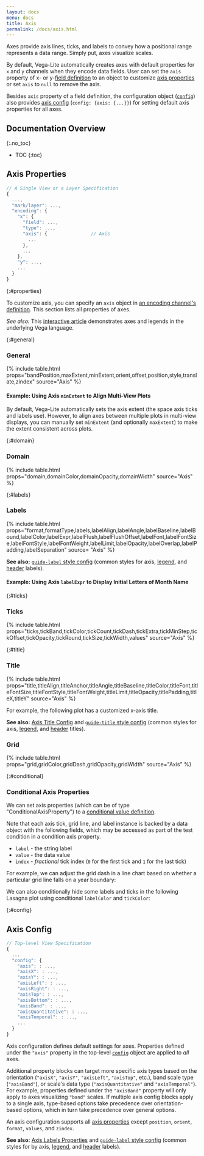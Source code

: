 ```yaml
---
layout: docs
menu: docs
title: Axis
permalink: /docs/axis.html
---
```


Axes provide axis lines, ticks, and labels to convey how a positional range represents a data range. Simply put, axes visualize scales.

By default, Vega-Lite automatically creates axes with default properties for `x` and `y` channels when they encode data fields. User can set the `axis` property of x- or y-[field definition](encoding.html#field) to an object to customize [axis properties](#axis-properties) or set `axis` to `null` to remove the axis.

Besides `axis` property of a field definition, the configuration object ([`config`](config.html)) also provides [axis config](#config) (`config: {axis: {...}}`) for setting default axis properties for all axes.

<!--prettier-ignore-start-->
## Documentation Overview
{:.no_toc}

- TOC
{:toc}

<!--prettier-ignore-end-->

## Axis Properties

```js
// A Single View or a Layer Specification
{
  ...,
  "mark/layer": ...,
  "encoding": {
    "x": {
      "field": ...,
      "type": ...,
      "axis": {                // Axis
        ...
      },
      ...
    },
    "y": ...,
    ...
  }
}
```

{:#properties}

To customize axis, you can specify an `axis` object in [an encoding channel's definition](encoding.html). This section lists all properties of axes.

_See also:_ This [interactive article](https://beta.observablehq.com/@jheer/a-guide-to-guides-axes-legends-in-vega) demonstrates axes and legends in the underlying Vega language.

{:#general}

### General

{% include table.html props="bandPosition,maxExtent,minExtent,orient,offset,position,style,translate,zindex" source="Axis" %}

#### Example: Using Axis `minExtent` to Align Multi-View Plots

By default, Vega-Lite automatically sets the axis extent (the space axis ticks and labels use). However, to align axes between multiple plots in multi-view displays, you can manually set `minExtent` (and optionally `maxExtent`) to make the extent consistent across plots.

<div class="vl-example" data-name="nested_concat_align"></div>

{:#domain}

### Domain

{% include table.html props="domain,domainColor,domainOpacity,domainWidth" source="Axis" %}

{:#labels}

### Labels

{% include table.html props="format,formatType,labels,labelAlign,labelAngle,labelBaseline,labelBound,labelColor,labelExpr,labelFlush,labelFlushOffset,labelFont,labelFontSize,labelFontStyle,labelFontWeight,labelLimit,labelOpacity,labelOverlap,labelPadding,labelSeparation" source= "Axis" %}

**See also:** [`guide-label` style config](mark.html#style-config) (common styles for axis, [legend](legend.html), and [header](facet.html#header) labels).

#### Example: Using Axis `labelExpr` to Display Initial Letters of Month Name

<div class="vl-example" data-name="bar_month_temporal_initial"></div>

{:#ticks}

### Ticks

{% include table.html props="ticks,tickBand,tickColor,tickCount,tickDash,tickExtra,tickMinStep,tickOffset,tickOpacity,tickRound,tickSize,tickWidth,values" source="Axis" %}

{:#title}

### Title

{% include table.html props="title,titleAlign,titleAnchor,titleAngle,titleBaseline,titleColor,titleFont,titleFontSize,titleFontStyle,titleFontWeight,titleLimit,titleOpacity,titlePadding,titleX,titleY" source="Axis" %}

For example, the following plot has a customized x-axis title.

<div class="vl-example" data-name="bar_1d"></div>

**See also:** [Axis Title Config](#title-config) and [`guide-title` style config](mark.html#style-config) (common styles for axis, [legend](legend.html), and [header](facet.html#header) titles).

### Grid

{% include table.html props="grid,gridColor,gridDash,gridOpacity,gridWidth" source="Axis" %}

<!--
### Custom Axis Encodings

**TODO** (We have `encoding` property akin to [Vega's axis `encode`](https://vega.github.io/vega/docs/axes/#custom-axis-encodings), but within each element's block, we do not have `enter/update/exit`.)
-->

{:#conditional}

### Conditional Axis Properties

We can set axis properties (which can be of type "ConditionalAxisProperty") to a [conditional value definition](condition.html#value).

Note that each axis tick, grid line, and label instance is backed by a data object with the following fields, which may be accessed as part of the test condition in a condition axis property.

- `label` - the string label
- `value` - the data value
- `index` - _fractional_ tick index (`0` for the first tick and `1` for the last tick)

For example, we can adjust the grid dash in a line chart based on whether a particular grid line falls on a year boundary:

<div class="vl-example" data-name="line_conditional_grid_dash"></div>

We can also conditionally hide some labels and ticks in the following Lasagna plot using conditional `labelColor` and `tickColor`:

<div class="vl-example" data-name="rect_lasagna"></div>

{:#config}

## Axis Config

```js
// Top-level View Specification
{
  ...
  "config": {
    "axis": : ...,
    "axisX": : ...,
    "axisY": : ...,
    "axisLeft": : ...,
    "axisRight": : ...,
    "axisTop": : ...,
    "axisBottom": : ...,
    "axisBand": : ...,
    "axisQuantitative": : ...,
    "axisTemporal": : ...,
    ...
  }
}
```

Axis configuration defines default settings for axes. Properties defined under the `"axis"` property in the top-level [`config`](config.html) object are applied to _all_ axes.

Additional property blocks can target more specific axis types based on the orientation (`"axisX"`, `"axisY"`, `"axisLeft"`, `"axisTop"`, etc.), band scale type (`"axisBand"`), or scale's data type (`"axisQuantitative"` and `"axisTemporal"`). For example, properties defined under the `"axisBand"` property will only apply to axes visualizing `"band"` scales. If multiple axis config blocks apply to a single axis, type-based options take precedence over orientation-based options, which in turn take precedence over general options.

An axis configuration supports all [axis properties](#properties) except `position`, `orient`, `format`, `values`, and `zindex`.

**See also:** [Axis Labels Properties](#labels) and [`guide-label` style config](mark.html#style-config) (common styles for by axis, [legend](legend.html), and [header](facet.html#header) labels).

<!-- hide as `grid` in axis config does not work yet.
### Axis Config Example

Setting axis config's `domain` and `grid` to `false` hides all axis domain lines and grids.

<div class="vl-example" data-name="point_no_axis_domain_grid"></div> -->
